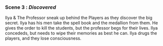 
### Scene 3 : *Discovered* ###

Ilya & The Professor sneak up behind the Players as they discover the big secret.
Ilya has his men take the spell book and the medallion from them.
He gives the order to kill the students, but the professor begs for their lives.
Ilya concededs, but needs to wipe their memories as best he can.
Ilya drugs the players, and they lose consciousness.

